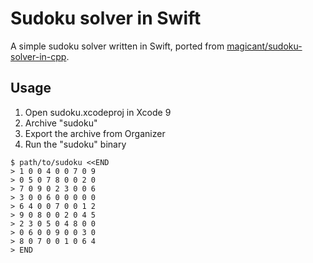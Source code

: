 # Sudoku solver in Swift
A simple sudoku solver written in Swift, ported from [magicant/sudoku-solver-in-cpp](https://github.com/magicant/sudoku-solver-in-cpp).

## Usage

1. Open sudoku.xcodeproj in Xcode 9
1. Archive "sudoku"
1. Export the archive from Organizer
1. Run the "sudoku" binary

```
$ path/to/sudoku <<END
> 1 0 0 4 0 0 7 0 9
> 0 5 0 7 8 0 0 2 0
> 7 0 9 0 2 3 0 0 6
> 3 0 0 6 0 0 0 0 0
> 6 4 0 0 7 0 0 1 2
> 9 0 8 0 0 2 0 4 5
> 2 3 0 5 0 4 8 0 0
> 0 6 0 0 9 0 0 3 0
> 8 0 7 0 0 1 0 6 4
> END
```
